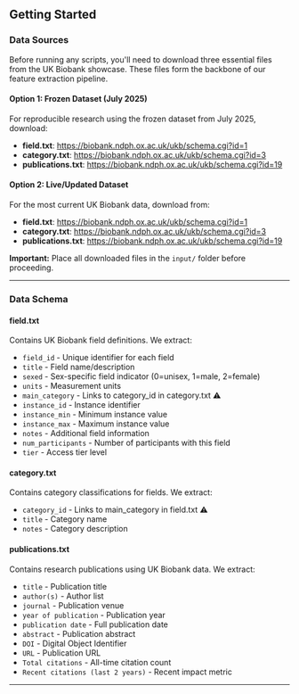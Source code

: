 ## Getting Started

### Data Sources

Before running any scripts, you'll need to download three essential files from the UK Biobank showcase. These files form the backbone of our feature extraction pipeline.

#### Option 1: Frozen Dataset (July 2025)
For reproducible research using the frozen dataset from July 2025, download:
- **field.txt**: https://biobank.ndph.ox.ac.uk/ukb/schema.cgi?id=1
- **category.txt**: https://biobank.ndph.ox.ac.uk/ukb/schema.cgi?id=3
- **publications.txt**: https://biobank.ndph.ox.ac.uk/ukb/schema.cgi?id=19

#### Option 2: Live/Updated Dataset
For the most current UK Biobank data, download from:
- **field.txt**: https://biobank.ndph.ox.ac.uk/ukb/schema.cgi?id=1
- **category.txt**: https://biobank.ndph.ox.ac.uk/ukb/schema.cgi?id=3
- **publications.txt**: https://biobank.ndph.ox.ac.uk/ukb/schema.cgi?id=19

**Important:** Place all downloaded files in the `input/` folder before proceeding.

---

### Data Schema

#### field.txt
Contains UK Biobank field definitions. We extract:
- `field_id` - Unique identifier for each field
- `title` - Field name/description
- `sexed` - Sex-specific field indicator (0=unisex, 1=male, 2=female)
- `units` - Measurement units
- `main_category` - Links to category_id in category.txt ⚠️
- `instance_id` - Instance identifier
- `instance_min` - Minimum instance value
- `instance_max` - Maximum instance value
- `notes` - Additional field information
- `num_participants` - Number of participants with this field
- `tier` - Access tier level

#### category.txt
Contains category classifications for fields. We extract:
- `category_id` - Links to main_category in field.txt ⚠️
- `title` - Category name
- `notes` - Category description

#### publications.txt
Contains research publications using UK Biobank data. We extract:
- `title` - Publication title
- `author(s)` - Author list
- `journal` - Publication venue
- `year of publication` - Publication year
- `publication date` - Full publication date
- `abstract` - Publication abstract
- `DOI` - Digital Object Identifier
- `URL` - Publication URL
- `Total citations` - All-time citation count
- `Recent citations (last 2 years)` - Recent impact metric

---